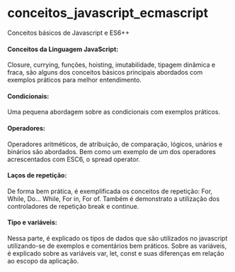 # conceitos_javascript_ecmascript
  Conceitos básicos de Javascript e ES6++

#### Conceitos da Linguagem JavaScript:
  Closure, currying, funções, hoisting, imutabilidade, tipagem dinâmica e fraca, são alguns dos conceitos básicos principais abordados com exemplos práticos para melhor entendimento.

#### Condicionais:
  Uma pequena abordagem sobre as condicionais com exemplos práticos.

#### Operadores:
  Operadores aritméticos, de atribuição, de comparação, lógicos, unários e binários são abordados. Bem como um exemplo de um dos operadores acrescentados com ESC6, o spread operator. 
  
#### Laços de repetição:
  De forma bem prática, é exemplificada os conceitos de repetição: For, While, Do... While, For in, For of.
Também é demonstrato a utilização dos controladores de repetição break e continue.

#### Tipo e variáveis:
  Nessa parte, é explicado os tipos de dados que são utilizados no javascript utilizando-se de exemplos e comentários bem práticos.
  Sobre as variáveis, é explicado sobre as variáveis var, let, const e suas diferenças em relação ao escopo da aplicação.
